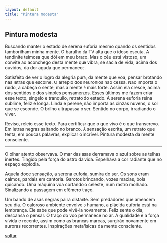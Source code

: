 ```yaml
---
layout: default
title: "Pintura modesta"
--- 
```


## Pintura modesta

Buscando manter o estado de serena euforia mesmo quando os sentidos tamborilham minha mente. O barulho da TV alta que o idoso escuta. A tendinite teimosa que dói em meu braço. Mas o céu está vistoso, um convite ao aconchego desta mente que vibra, se sacia de vida, acima dos ouvidos, da dor aguda que permanece.

Satisfeito de ver o logro da alegria pura, da mente que voa, pensar brotando nas letras que escolhe. O arrepio dos neurônios não cessa. Não importa o ruído, a cabeça o sente, mas a mente é mais forte. Assim ela cresce, acima dos sentidos e dos simples pensamentos. Esses últimos me fazem criar esse texto, singelo e tranquilo, retrato do estado. A serena euforia reina sublime, feliz e longa. Linda e perene, não importa as cinzas nuvens, o sol que se esconde. O brilho ultrapassa o ser. Sentido no corpo, irradiando o viver.

Reviso, releio esse texto. Para certificar que o que vivo é o que transcrevo. Em letras negras saltando no branco. A sensação escrita, um retrato que tenta, em poucas palavras, explicar o incrível. Pintura modesta da mente consciente.

***

O olhar atento observava. O mar das asas derramava o azul sobre as telhas inertes. Tingido pela força do astro da vida. Espelhava a cor radiante que no espaço explodia.

Aquela doce sensação, a serena euforia, sumira do ser. Os sons eram calmos, pardais em cantoria. Garotos brincando, vozes macias, bola quicando. Uma máquina voa cortando o celeste, num rastro molhado. Sinalizando a passagem em efêmero traço.

Um bando de asas negras paira distante. Sem predadores que ameacem seu dia. O caloroso ambiente envolve o humano, a plácida euforia está na lembrança. Ele sabe que pode vivê-la novamente. Feliz sente o dia, descansa o pensar. O traço do voo permanece no ar. A qualidade e a força vívida e recente, assim como as brancas marcas, surgirão novamente em auroras recorrentes. Inspirações metafísicas da mente consciente.

[voltar](./)